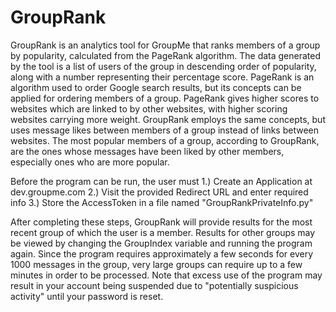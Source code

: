 # GroupRank

GroupRank is an analytics tool for GroupMe that ranks members of a group by popularity, calculated from the PageRank algorithm. The data generated by the tool is a list of users of the group in descending order of popularity, along with a number representing their percentage score. PageRank is an algorithm used to order Google search results, but its concepts can be applied for ordering members of a group. PageRank gives higher scores to websites which are linked to by other websites, with higher scoring websites carrying more weight. GroupRank employs the same concepts, but uses message likes between members of a group instead of links between websites. The most popular members of a group, according to GroupRank, are the ones whose messages have been liked by other members, especially ones who are more popular.

Before the program can be run, the user must
1.) Create an Application at dev.groupme.com
2.) Visit the provided Redirect URL and enter required info
3.) Store the AccessToken in a file named "GroupRankPrivateInfo.py"

After completing these steps, GroupRank will provide results for the most recent group of which the user is a member. Results for other groups may be viewed by changing the GroupIndex variable and running the program again. Since the program requires approximately a few seconds for every 1000 messages in the group, very large groups can require up to a few minutes in order to be processed. Note that excess use of the program may result in your account being suspended due to "potentially suspicious activity" until your password is reset.

